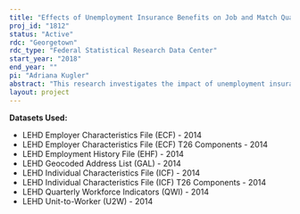 ```yaml
---
title: "Effects of Unemployment Insurance Benefits on Job and Match Quality"
proj_id: "1812"
status: "Active"
rdc: "Georgetown"
rdc_type: "Federal Statistical Research Data Center"
start_year: "2018"
end_year: ""
pi: "Adriana Kugler"
abstract: "This research investigates the impact of unemployment insurance extensions during and in the aftermath of the Great Recession on the quality of jobs obtained by jobseekers. The working hypothesis is that workers in states that had longer duration of unemployment insurance (UI) benefits worked in jobs with higher quality and were able to find jobs better matched to their abilities. While it is well established that workers take longer to search for jobs if they have access to generous unemployment insurance benefits, their post-unemployment outcomes have not been carefully analyzed in the United States. Only a handful of papers examine the impact of UI on post-employment wages in Austria and Germany. Our study is the first analysis to examine the impact of UI on the quality of jobs and the quality of job matches. We use Longitudinal Employer-Household Dynamics data that provides employer-employee matched data. This allows removing observed and unobserved worker and firm characteristics and to define the quality of the job as the wages of jobs in a firm that cannot be accounted for by the characteristics of the job or the workers in that firm themselves. These data also allow examining the wages of matches between worker and firm that cannot be accounted by these characteristics."
layout: project
---
```


**Datasets Used:**

  - LEHD Employer Characteristics File (ECF) - 2014 
  - LEHD Employer Characteristics File (ECF) T26 Components - 2014 
  - LEHD Employment History File (EHF) - 2014 
  - LEHD Geocoded Address List (GAL) - 2014 
  - LEHD Individual Characteristics File (ICF) - 2014 
  - LEHD Individual Characteristics File (ICF) T26 Components - 2014 
  - LEHD Quarterly Workforce Indicators (QWI) - 2014 
  - LEHD Unit-to-Worker (U2W) - 2014 

